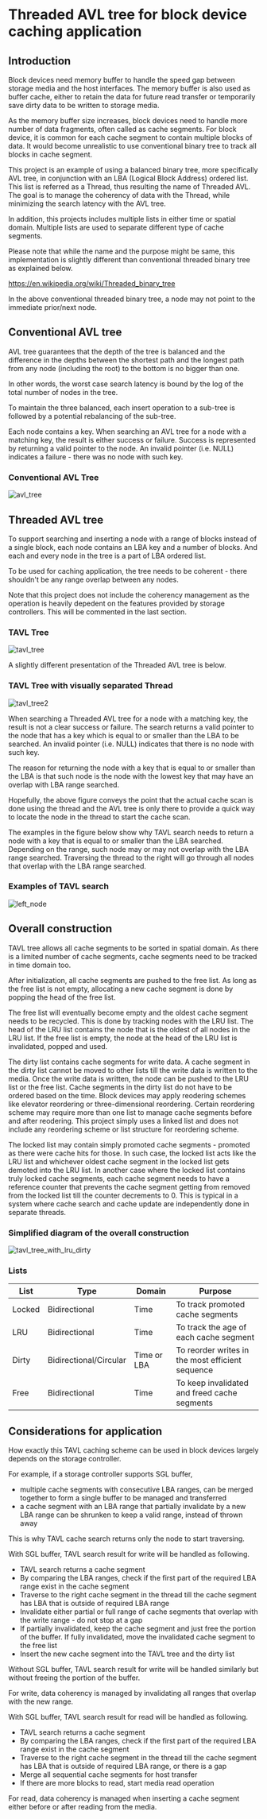 # Threaded AVL tree for block device caching application

## Introduction
Block devices need memory buffer to handle the speed gap between storage media and the host interfaces. The memory buffer is also used as buffer cache, either to retain the data for future read transfer or temporarily save dirty data to be written to storage media.

As the memory buffer size increases, block devices need to handle more number of data fragments, often called as cache segments. For block device, it is common for each cache segment to contain multiple blocks of data. It would become unrealistic to use conventional binary tree to track all blocks in cache segment.

This project is an example of using a balanced binary tree, more specifically AVL tree, in conjunction with an LBA (Logical Block Address) ordered list. This list is referred as a Thread, thus resulting the name of Threaded AVL. The goal is to manage the coherency of data with the Thread, while minimizing the search latency with the AVL tree.

In addition, this projects includes multiple lists in either time or spatial domain. Multiple lists are used to separate different type of cache segments.

Please note that while the name and the purpose might be same, this implementation is slightly different than conventional threaded binary tree as explained below.

https://en.wikipedia.org/wiki/Threaded_binary_tree

In the above conventional threaded binary tree, a node may not point to the immediate prior/next node.

## Conventional AVL tree

AVL tree guarantees that the depth of the tree is balanced and the difference in the depths between the shortest path and the longest path from any node (including the root) to the bottom is no bigger than one.

In other words, the worst case search latency is bound by the log of the total number of nodes in the tree.

To maintain the three balanced, each insert operation to a sub-tree is followed by a potential rebalancing of the sub-tree.

Each node contains a key. When searching an AVL tree for a node with a matching key, the result is either success or failure. Success is represented by returning a valid pointer to the node. An invalid pointer (i.e. NULL) indicates a failure - there was no node with such key.

### Conventional AVL Tree
![avl_tree](./images/avl_tree.png)

## Threaded AVL tree

To support searching and inserting a node with a range of blocks instead of a single block, each node contains an LBA key and a number of blocks. And each and every node in the tree is a part of LBA ordered list.

To be used for caching application, the tree needs to be coherent - there shouldn't be any range overlap between any nodes.

Note that this project does not include the coherency management as the operation is heavily depedent on the features provided by storage controllers. This will be commented in the last section.

### TAVL Tree
![tavl_tree](./images/tavl_tree.png)

A slightly different presentation of the Threaded AVL tree is below.

### TAVL Tree with visually separated Thread
![tavl_tree2](./images/tavl_tree2.png)

When searching a Threaded AVL tree for a node with a matching key, the result is not a clear success or failure. The search returns a valid pointer to the node that has a key which is equal to or smaller than the LBA to be searched. An invalid pointer (i.e. NULL) indicates that there is no node with such key.

The reason for returning the node with a key that is equal to or smaller than the LBA is that such node is the node with the lowest key that may have an overlap with LBA range searched.

Hopefully, the above figure conveys the point that the actual cache scan is done using the thread and the AVL tree is only there to provide a quick way to locate the node in the thread to start the cache scan.

The examples in the figure below show why TAVL search needs to return a node with a key that is equal to or smaller than the LBA searched. Depending on the range, such node may or may not overlap with the LBA range searched. Traversing the thread to the right will go through all nodes that overlap with the LBA range searched.

### Examples of TAVL search
![left_node](./images/left_node.png)

## Overall construction

TAVL tree allows all cache segments to be sorted in spatial domain. As there is a limited number of cache segments, cache segments need to be tracked in time domain too.

After initialization, all cache segments are pushed to the free list. As long as the free list is not empty, allocating a new cache segment is done by popping the head of the free list.

The free list will eventually become empty and the oldest cache segment needs to be recycled. This is done by tracking nodes with the LRU list. The head of the LRU list contains the node that is the oldest of all nodes in the LRU list. If the free list is empty, the node at the head of the LRU list is invalidated, popped and used.

The dirty list contains cache segments for write data. A cache segment in the dirty list cannot be moved to other lists till the write data is written to the media. Once the write data is written, the node can be pushed to the LRU list or the free list. Cache segments in the dirty list do not have to be ordered based on the time. Block devices may apply reodering schemes like elevator reordering or three-dimensional reordering. Certain reordering scheme may require more than one list to manage cache segments before and after reodering. This project simply uses a linked list and does not include any reordering scheme or list structure for reordering scheme.

The locked list may contain simply promoted cache segments - promoted as there were cache hits for those. In such case, the locked list acts like the LRU list and whichever oldest cache segment in the locked list gets demoted into the LRU list. In another case where the locked list contains truly locked cache segments, each cache segment needs to have a reference counter that prevents the cache segment getting from removed from the locked list till the counter decrements to 0. This is typical in a system where cache search and cache update are independently done in separate threads.

### Simplified diagram of the overall construction
![tavl_tree_with_lru_dirty](./images/tavl_tree_with_lru_dirty.png)

### Lists
| List | Type | Domain | Purpose |
| --- | --- | --- | --- |
| Locked | Bidirectional | Time | To track promoted cache segments |
| LRU | Bidirectional | Time | To track the age of each cache segment |
| Dirty | Bidirectional/Circular | Time or LBA | To reorder writes in the most efficient sequence |
| Free | Bidirectional | Time | To keep invalidated and freed cache segments |

## Considerations for application

How exactly this TAVL caching scheme can be used in block devices largely depends on the storage controller.

For example, if a storage controller supports SGL buffer, 
- multiple cache segments with consecutive LBA ranges, can be merged together to form a single buffer to be managed and transferred
- a cache segment with an LBA range that partially invalidate by a new LBA range can be shrunken to keep a valid range, instead of thrown away

This is why TAVL cache search returns only the node to start traversing.

With SGL buffer, TAVL search result for write will be handled as following.
* TAVL search returns a cache segment
* By comparing the LBA ranges, check if the first part of the required LBA range exist in the cache segment
* Traverse to the right cache segment in the thread till the cache segment has LBA that is outside of required LBA range
* Invalidate either partial or full range of cache segments that overlap with the write range - do not stop at a gap
* If partially invalidated, keep the cache segment and just free the portion of the buffer. If fully invalidated, move the invalidated cache segment to the free list
* Insert the new cache segment into the TAVL tree and the dirty list

Without SGL buffer, TAVL search result for write will be handled similarly but without freeing the portion of the buffer. 

For write, data coherency is managed by invalidating all ranges that overlap with the new range.

With SGL buffer, TAVL search result for read will be handled as following.
* TAVL search returns a cache segment
* By comparing the LBA ranges, check if the first part of the required LBA range exist in the cache segment
* Traverse to the right cache segment in the thread till the cache segment has LBA that is outside of required LBA range, or there is a gap
* Merge all sequential cache segments for host transfer
* If there are more blocks to read, start media read operation

For read, data coherency is managed when inserting a cache segment either before or after reading from the media.
